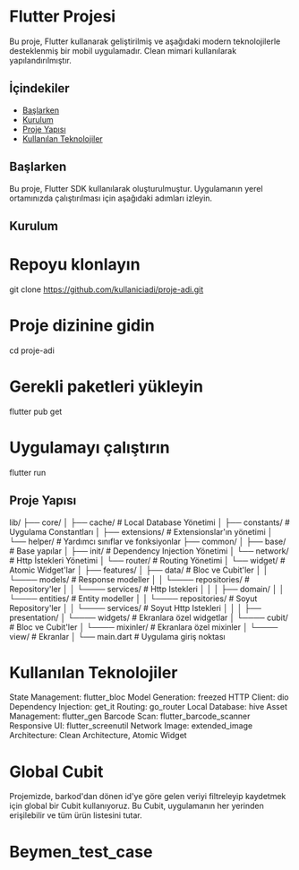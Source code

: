 # Flutter Projesi

Bu proje, Flutter kullanarak geliştirilmiş ve aşağıdaki modern teknolojilerle desteklenmiş bir mobil uygulamadır. Clean mimari kullanılarak yapılandırılmıştır.

## İçindekiler

- [Başlarken](#başlarken)
- [Kurulum](#kurulum)
- [Proje Yapısı](#proje-yapısı)
- [Kullanılan Teknolojiler](#kullanılan-teknolojiler)

## Başlarken

Bu proje, Flutter SDK kullanılarak oluşturulmuştur. Uygulamanın yerel ortamınızda çalıştırılması için aşağıdaki adımları izleyin.

## Kurulum

# Repoyu klonlayın
git clone https://github.com/kullaniciadi/proje-adi.git

# Proje dizinine gidin
cd proje-adi

# Gerekli paketleri yükleyin
flutter pub get

# Uygulamayı çalıştırın
flutter run

## Proje Yapısı
lib/
├── core/
│   ├── cache/                # Local Database Yönetimi
│   ├── constants/            # Uygulama Constantları
│   ├── extensions/           # Extensionslar'ın yönetimi
│   └── helper/               # Yardımcı sınıflar ve fonksiyonlar
├── common/
│   ├── base/                 # Base yapılar
│   ├── init/                 # Dependency Injection Yönetimi
│   └── network/              # Http İstekleri Yönetimi
│   └── router/               # Routing Yönetimi
│   └── widget/               # Atomic Widget'lar
│
├── features/
│   ├── data/                 # Bloc ve Cubit'ler
│   │   └──── models/         # Response modeller
│   │   └──── repositories/   # Repository'ler
│   │   └──── services/       # Http Istekleri
│   │
│   ├── domain/
│   │   └──── entities/       # Entity modeller
│   │   └──── repositories/   # Soyut Repository'ler
│   │   └──── services/       # Soyut Http Istekleri
│   │
│   ├── presentation/
│       └──── widgets/        # Ekranlara özel widgetlar
│       └──── cubit/          # Bloc ve Cubit'ler
│       └──── mixinler/       # Ekranlara özel mixinler
│       └──── view/           # Ekranlar
│
└── main.dart  # Uygulama giriş noktası


# Kullanılan Teknolojiler

  State Management: flutter_bloc
  Model Generation: freezed
  HTTP Client: dio
  Dependency Injection: get_it
  Routing: go_router
  Local Database: hive
  Asset Management: flutter_gen
  Barcode Scan: flutter_barcode_scanner
  Responsive UI: flutter_screenutil
  Network Image: extended_image
  Architecture: Clean Architecture, Atomic Widget


# Global Cubit

Projemizde, barkod'dan dönen id'ye göre gelen veriyi filtreleyip kaydetmek için global bir Cubit kullanıyoruz. Bu Cubit, uygulamanın her yerinden erişilebilir ve tüm ürün listesini tutar.

# Beymen_test_case
